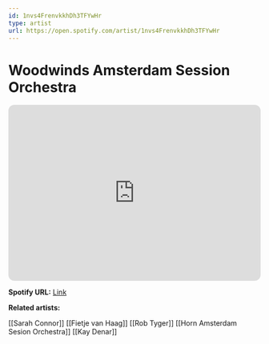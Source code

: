 ```yaml
---
id: 1nvs4FrenvkkhDh3TFYwHr
type: artist
url: https://open.spotify.com/artist/1nvs4FrenvkkhDh3TFYwHr
---
```

# Woodwinds Amsterdam Session Orchestra

<iframe style="border-radius:12px" src="https://open.spotify.com/embed/artist/1nvs4FrenvkkhDh3TFYwHr" width="100%" height="352" frameBorder="0" allowfullscreen="" allow="autoplay; clipboard-write; encrypted-media; fullscreen; picture-in-picture" loading="lazy"></iframe>

**Spotify URL:** [Link](https://open.spotify.com/artist/1nvs4FrenvkkhDh3TFYwHr)

**Related artists:**

[[Sarah Connor]]
[[Fietje van Haag]]
[[Rob Tyger]]
[[Horn Amsterdam Sesion Orchestra]]
[[Kay Denar]]
